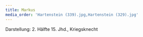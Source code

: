 ```yaml
---
title: Markus
media_order: 'Hartenstein (339).jpg,Hartenstein (329).jpg'
---
```


Darstellung: 2. Hälfte 15. Jhd., Kriegsknecht 